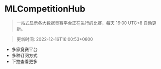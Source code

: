# MLCompetitionHub

> 一站式显示各大数据竞赛平台正在进行的比赛，每天 16:00 UTC+8 自动更新。
  
> 更新时间: 2022-12-16T16:00:53+0800 

* 多家竞赛平台
* 多种订阅方式
* 下拉查看更多